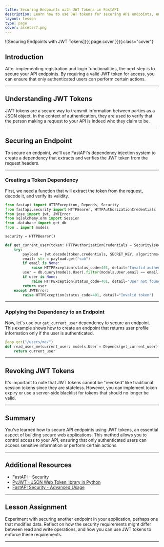 ```yaml
---
title: Securing Endpoints with JWT Tokens in FastAPI
description: Learn how to use JWT tokens for securing API endpoints, ensuring that only authenticated users can access specific functionalities in your FastAPI application.
layout: lesson
type: page
cover: assets/7.png
---
```


![Securing Endpoints with JWT Tokens]({{ page.cover }}){:class="cover"}

## Introduction

After implementing registration and login functionalities, the next step is to secure your API endpoints. By requiring a valid JWT token for access, you can ensure that only authenticated users can perform certain actions.

---

## Understanding JWT Tokens

JWT tokens are a secure way to transmit information between parties as a JSON object. In the context of authentication, they are used to verify that the person making a request to your API is indeed who they claim to be.

---

## Securing an Endpoint

To secure an endpoint, we'll use FastAPI's dependency injection system to create a dependency that extracts and verifies the JWT token from the request headers.

---

### Creating a Token Dependency

First, we need a function that will extract the token from the request, decode it, and verify its validity.

```python
from fastapi import HTTPException, Depends, Security
from fastapi.security import HTTPBearer, HTTPAuthorizationCredentials
from jose import jwt, JWTError
from sqlalchemy.orm import Session
from .database import get_db
from . import models

security = HTTPBearer()

def get_current_user(token: HTTPAuthorizationCredentials = Security(security), db: Session = Depends(get_db)):
    try:
        payload = jwt.decode(token.credentials, SECRET_KEY, algorithms=[ALGORITHM])
        email: str = payload.get("sub")
        if email is None:
            raise HTTPException(status_code=401, detail="Invalid authentication credentials")
        user = db.query(models.User).filter(models.User.email == email).first()
        if user is None:
            raise HTTPException(status_code=401, detail="User not found")
        return user
    except JWTError:
        raise HTTPException(status_code=401, detail="Invalid token")
```

---

### Applying the Dependency to an Endpoint

Now, let's use our `get_current_user` dependency to secure an endpoint. This example shows how to create an endpoint that returns user profile information only if the user is authenticated.

```python
@app.get("/users/me/")
def read_user_me(current_user: models.User = Depends(get_current_user)):
    return current_user
```

---

## Revoking JWT Tokens

It's important to note that JWT tokens cannot be "revoked" like traditional session tokens since they are stateless. However, you can implement token expiry or use a server-side blacklist for tokens that should no longer be valid.

---

## Summary

You've learned how to secure API endpoints using JWT tokens, an essential aspect of building secure web applications. This method allows you to control access to your API, ensuring that only authenticated users can access sensitive information or perform certain actions.

---

## Additional Resources

- [FastAPI - Security](https://fastapi.tiangolo.com/tutorial/security/)
- [PyJWT - JSON Web Token library in Python](https://pyjwt.readthedocs.io/en/latest/)
- [FastAPI Security - Advanced Usage](https://fastapi.tiangolo.com/advanced/security/)

---

## Lesson Assignment

Experiment with securing another endpoint in your application, perhaps one that modifies data. Reflect on how the security requirements might differ between read and write operations, and how you can use JWT tokens to enforce these requirements.

---
